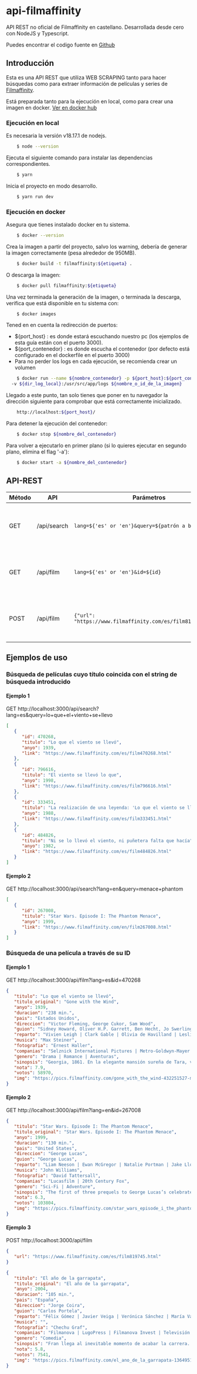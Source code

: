 # api-filmaffinity

API REST no oficial de Filmaffinity en castellano. Desarrollada desde cero con NodeJS y Typescript.

Puedes encontrar el codigo fuente en [Github](https://github.com/Karmelo1984/api-filmaffinity)

## Introducción

Esta es una API REST que utiliza WEB SCRAPING tanto para hacer búsquedas como para extraer información de películas y
series de [Filmaffinity](https://www.filmaffinity.com/es/main.html).

Está preparada tanto para la ejecución en local, como para crear una imagen en docker.
[Ver en docker hub](https://hub.docker.com/repository/docker/karmelo1984/filmaffinity/general)

### Ejecución en local

Es necesaria la versión v18.17.1 de nodejs.

```bash
    $ node --version
```

Ejecuta el siguiente comando para instalar las dependencias correspondientes.

```bash
    $ yarn
```

Inicia el proyecto en modo desarrollo.

```bash
    $ yarn run dev
```

### Ejecución en docker

Asegura que tienes instalado docker en tu sistema.

```bash
    $ docker --version
```

Crea la imagen a partir del proyecto, salvo los warning, debería de generar la imagen correctamente (pesa alrededor de
950MB).

```bash
    $ docker build -t filmaffinity:${etiqueta} .
```

O descarga la imagen:

```bash
    $ docker pull filmaffinity:${etiqueta}
```

Una vez terminada la generación de la imagen, o terminada la descarga, verifica que está disponible en tu sistema con:

```bash
    $ docker images
```

Tened en en cuenta la redirección de puertos:

-  ${port_host} : es donde estará escuchando nuestro pc (los ejemplos de esta guía están con el puerto 3000).
-  ${port_contenedor} : es donde escucha el contenedor (por defecto está configurado en el dockerfile en el puerto 3000)
-  Para no perder los logs en cada ejecución, se recomienda crear un volumen

```bash
    $ docker run --name ${nombre_contenedor} -p ${port_host}:${port_contenedor} -e PORT=${port_contenedor} -e LOG_NAME=${nombre_de_los_logs}
  -v ${dir_log_local}:/usr/src/app/logs ${nombre_o_id_de_la_imagen}

```

Llegado a este punto, tan solo tienes que poner en tu navegador la dirección siguiente para comprobar que está
correctamente inicializado.

```bash
    http://localhost:${port_host}/
```

Para detener la ejecución del contenedor:

```bash
    $ docker stop ${nombre_del_contenedor}
```

Para volver a ejecutarlo en primer plano (si lo quieres ejecutar en segundo plano, elimina el flag '-a'):

```bash
    $ docker start -a ${nombre_del_contenedor}
```

## API-REST

| Método | API         | Parámetros                                                   | Descripción                                               |
| ------ | ------------| ------------------------------------------------------------ | --------------------------------------------------------- |
| GET    | /api/search | `lang=${'es' or 'en'}&query=${patrón a buscar}`              | Busca películas por título adaptándose al patrón indicado |
| GET    | /api/film   | `lang=${'es' or 'en'}&id=${id}`                              | Obtiene datos de una película o serie mediante un ID      |
| POST   | /api/film   | `{"url": "https://www.filmaffinity.com/es/film819745.html"}` | Obtiene datos de una película o serie mediante una URL    |

## Ejemplos de uso

### Búsqueda de películas cuyo título coincida con el string de búsqueda introducido

#### Ejemplo 1

GET http://localhost:3000/api/search?lang=es&query=lo+que+el+viento+se+llevo

```json
[
   {
      "id": 470268,
      "titulo": "Lo que el viento se llevó",
      "anyo": 1939,
      "link": "https://www.filmaffinity.com/es/film470268.html"
   },
   {
      "id": 796616,
      "titulo": "El viento se llevó lo que",
      "anyo": 1998,
      "link": "https://www.filmaffinity.com/es/film796616.html"
   },
   {
      "id": 333451,
      "titulo": "La realización de una leyenda: 'Lo que el viento se llevó' (TV)",
      "anyo": 1988,
      "link": "https://www.filmaffinity.com/es/film333451.html"
   },
   {
      "id": 484826,
      "titulo": "Ni se lo llevó el viento, ni puñetera falta que hacía",
      "anyo": 1982,
      "link": "https://www.filmaffinity.com/es/film484826.html"
   }
]
```

#### Ejemplo 2

GET http://localhost:3000/api/search?lang=en&query=menace+phantom

```json
[
   {
      "id": 267008,
      "titulo": "Star Wars. Episode I: The Phantom Menace",
      "anyo": 1999,
      "link": "https://www.filmaffinity.com/en/film267008.html"
   }
]
```

### Búsqueda de una película a través de su ID

#### Ejemplo 1

GET http://localhost:3000/api/film?lang=es&id=470268

```json
{
   "titulo": "Lo que el viento se llevó",
   "titulo_original": "Gone with the Wind",
   "anyo": 1939,
   "duracion": "238 min.",
   "pais": "Estados Unidos",
   "direccion": "Victor Fleming, George Cukor, Sam Wood",
   "guion": "Sidney Howard, Oliver H.P. Garrett, Ben Hecht, Jo Swerling, John Van Druten | Novela: Margaret Mitchell",
   "reparto": "Vivien Leigh | Clark Gable | Olivia de Havilland | Leslie Howard | Hattie McDaniel | Thomas Mitchell | Barbara O'Neil | Butterfly McQueen | Ona Munson | Ann Rutherford | Evelyn Keyes | Mickey Kuhn | Ward Bond | George Reeves",
   "musica": "Max Steiner",
   "fotografia": "Ernest Haller",
   "companias": "Selznick International Pictures | Metro-Goldwyn-Mayer (MGM)",
   "genero": "Drama | Romance | Aventuras",
   "sinopsis": "Georgia, 1861. En la elegante mansión sureña de Tara, vive Scarlett O'Hara (Vivien Leigh), la joven más bella, caprichosa y egoísta de la región. Ella suspira por el amor de Ashley (Leslie Howard), pero él está prometido con su prima, la dulce y bondadosa Melanie (Olivia de Havilland). En la última fiesta antes del estallido de la Guerra de Secesión (1861-1865), Scarlett conoce al cínico y apuesto Rhett Butler (Clark Gable), un vividor arrogante y aventurero, que sólo piensa en sí mismo y que no tiene ninguna intención de participar en la contienda. Lo único que él desea es hacerse rico y conquistar el corazón de la hermosa Scarlett.",
   "nota": 7.9,
   "votos": 58970,
   "img": "https://pics.filmaffinity.com/gone_with_the_wind-432251527-mmed.jpg"
}
```

#### Ejemplo 2

GET http://localhost:3000/api/film?lang=en&id=267008

```json
{
   "titulo": "Star Wars. Episode I: The Phantom Menace",
   "titulo_original": "Star Wars. Episode I: The Phantom Menace",
   "anyo": 1999,
   "duracion": "130 min.",
   "pais": "United States",
   "direccion": "George Lucas",
   "guion": "George Lucas",
   "reparto": "Liam Neeson | Ewan McGregor | Natalie Portman | Jake Lloyd | Samuel L. Jackson | Ian McDiarmid | Ray Park | Anthony Daniels | Kenny Baker | Pernilla August | Hugh Quarshie | Ahmed Best | Andy Secombe",
   "musica": "John Williams",
   "fotografia": "David Tattersall",
   "companias": "Lucasfilm | 20th Century Fox",
   "genero": "Sci-Fi | Adventure",
   "sinopsis": "The first of three prequels to George Lucas’s celebrated STAR WARS films, EPISODE I - THE PHANTOM MENACE is set some 30 years before STAR WARS: EPISODE IV - A NEW HOPE in the era of the Republic. Naboo, a peaceful planet governed by the young, but wise Queen Amidala (Natalie Portman), is being threatened by the corrupt Trade Federation, puppets of an evil Sith lord and his terrifying apprentice, Darth Maul (Ray Park). The seemingly benevolent Senator Palpatine (Ian McDiarmid) is chief adviser to the queen, though there are suspicions surrounding him. Jedi knights Qui-Gon Jinn (Liam Neeson) and Obi-Wan Kenobi (Ewan McGregor, performing an amazing vocal interpretation of Alec Guinness, the older Obi-Wan) are called on to intervene in the trade disputes. Along the way, they acquire an apprentice of their own in the form of young prodigal Anakin Skywalker (Jake Lloyd), or as STAR WARS fans know him, the future Darth Vader. They also encounter Jar Jar Binks (Ahmed Best), a goofy, lizardlike creature who has been banished from his underwater world for his clumsiness. When the Trade Federation launches an attack on Naboo, the queen and her allies must battle hordes of robot troopers while Qui-Gon and Obi-Wan face off against the sinister Darth Maul.",
   "nota": 6.3,
   "votos": 103804,
   "img": "https://pics.filmaffinity.com/star_wars_episode_i_the_phantom_menace-434398792-mmed.jpg"
}
```

#### Ejemplo 3

POST http://localhost:3000/api/film

```json
{
   "url": "https://www.filmaffinity.com/es/film819745.html"
}
```

```json
{
   "titulo": "El año de la garrapata",
   "titulo_original": "El año de la garrapata",
   "anyo": 2004,
   "duracion": "105 min.",
   "pais": "España",
   "direccion": "Jorge Coira",
   "guion": "Carlos Portela",
   "reparto": "Félix Gómez | Javier Veiga | Verónica Sánchez | María Vázquez | Víctor Clavijo | Camila Bossa | Mela Casal | Celso Parada | Luis Zahera | Josefina Gómez | Rosa Álvarez | Elina Luaces | Manuel Millán",
   "musica": "",
   "fotografia": "Chechu Graf",
   "companias": "Filmanova | LugoPress | Filmanova Invest | Televisión de Galicia (TVG)",
   "genero": "Comedia",
   "sinopsis": "Fran llega al inevitable momento de acabar la carrera. A partir de ahí, surge un caudal de dilemas de los que va a depender su futuro. Los primeros trabajos siempre frustrantes y en muchos casos, próximos al absurdo; los problemas con su novia provocados por la crisis post-licenciatura, la lotería de las oposiciones etc... van a traer de cabeza a nuestro protagonista. Cada decisión será vital, aunque Fran tendrá la guía de Morgan, hijo de ricos y orgulloso teórico del \"garrapatismo\", del que aprenderá mucho sobre cómo llegar a la dolce vita de la dependencia paterna.",
   "nota": 5.8,
   "votos": 7541,
   "img": "https://pics.filmaffinity.com/el_ano_de_la_garrapata-136495103-mmed.jpg"
}
```
